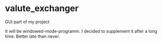 # valute_exchanger
GUI part of my project

It will be windowed-mode-programm. I decided to supplement it after a long time. Better late than never.
